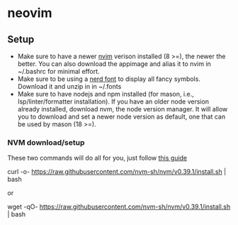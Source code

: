 # neovim

## Setup

* Make sure to have a newer [nvim](https://github.com/neovim/neovim/wiki/Installing-Neovim) verison installed (8 >=), the newer the better.
You can also download the appimage and alias it to nvim in ~/.bashrc for minimal effort.
* Make sure to be using a [nerd font](https://www.nerdfonts.com/font-downloads) to display all fancy symbols. Download it and unzip in in ~/.fonts
* Make sure to have nodejs and npm installed (for mason, i.e., lsp/linter/formatter installation). If you have an older node version already installed,
download nvm, the node version manager. It will allow you to download and set a newer node version as default, one that can be used by mason (18 >=).

### NVM download/setup

These two commands will do all for you, just follow [this guide](https://www.freecodecamp.org/news/node-version-manager-nvm-install-guide/)

curl -o- https://raw.githubusercontent.com/nvm-sh/nvm/v0.39.1/install.sh | bash

or

wget -qO- https://raw.githubusercontent.com/nvm-sh/nvm/v0.39.1/install.sh | bash
